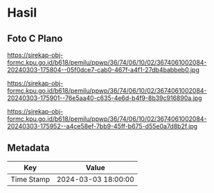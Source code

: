 # Hasil

## Foto C Plano

https://sirekap-obj-formc.kpu.go.id/b618/pemilu/ppwp/36/74/06/10/02/3674061002084-20240303-175804--05f0dce7-cab0-467f-a4f1-27db4babbeb0.jpg

https://sirekap-obj-formc.kpu.go.id/b618/pemilu/ppwp/36/74/06/10/02/3674061002084-20240303-175901--76e5aa40-c635-4e6d-b4f9-8b39c916890a.jpg

https://sirekap-obj-formc.kpu.go.id/b618/pemilu/ppwp/36/74/06/10/02/3674061002084-20240303-175952--a4ce58ef-7bb9-45ff-b675-d55e0a7d8b2f.jpg


## Metadata

| Key        | Value               |
| ---------- | ------------------- |
| Time Stamp | 2024-03-03 18:00:00 |



